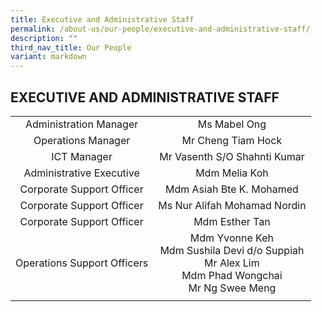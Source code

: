 ```yaml
---
title: Executive and Administrative Staff
permalink: /about-us/our-people/executive-and-administrative-staff/
description: ""
third_nav_title: Our People
variant: markdown
---
```

## EXECUTIVE AND ADMINISTRATIVE STAFF

| | |
|:---:|:---:|
| Administration Manager | Ms Mabel Ong |
| Operations Manager | Mr Cheng Tiam Hock |
| ICT Manager | Mr Vasenth S/O Shahnti Kumar  |
| Administrative Executive | Mdm Melia Koh |
|   Corporate Support Officer | Mdm Asiah Bte K. Mohamed |
|   Corporate Support Officer | Ms Nur Alifah Mohamad Nordin  |
|   Corporate Support Officer |  Mdm Esther Tan |
|  Operations Support Officers | Mdm Yvonne Keh<br>Mdm Sushila Devi d/o Suppiah<br>Mr Alex Lim<br>Mdm Phad Wongchai<br>Mr Ng Swee Meng |
| | |
